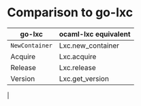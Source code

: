 # Comparison to go-lxc

| go-lxc       | ocaml-lxc equivalent |
| ---          | ---                  |
| `NewContainer` | Lxc.new_container    |
| Acquire      | Lxc.acquire          |
| Release      | Lxc.release          |
| Version | Lxc.get_version      |
| 
